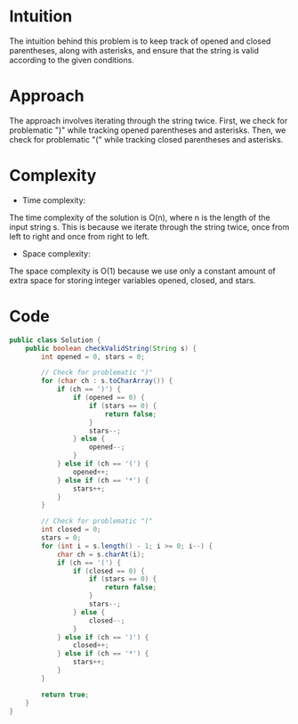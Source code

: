 # Intuition
<!-- Describe your first thoughts on how to solve this problem. -->
The intuition behind this problem is to keep track of opened and closed parentheses, along with asterisks, and ensure that the string is valid according to the given conditions.

# Approach
<!-- Describe your approach to solving the problem. -->
The approach involves iterating through the string twice. First, we check for problematic ")" while tracking opened parentheses and asterisks. Then, we check for problematic "(" while tracking closed parentheses and asterisks.

# Complexity
- Time complexity:
<!-- Add your time complexity here, e.g. O(n) -->
The time complexity of the solution is O(n), where n is the length of the input string s. This is because we iterate through the string twice, once from left to right and once from right to left.
  
- Space complexity:
<!-- Add your space complexity here, e.g. O(1) -->
The space complexity is O(1) because we use only a constant amount of extra space for storing integer variables opened, closed, and stars.

# Code
```java
public class Solution {
    public boolean checkValidString(String s) {
        int opened = 0, stars = 0;

        // Check for problematic ")"
        for (char ch : s.toCharArray()) {
            if (ch == ')') {
                if (opened == 0) {
                    if (stars == 0) {
                        return false;
                    }
                    stars--;
                } else {
                    opened--;
                }
            } else if (ch == '(') {
                opened++;
            } else if (ch == '*') {
                stars++;
            }
        }

        // Check for problematic "("
        int closed = 0;
        stars = 0;
        for (int i = s.length() - 1; i >= 0; i--) {
            char ch = s.charAt(i);
            if (ch == '(') {
                if (closed == 0) {
                    if (stars == 0) {
                        return false;
                    }
                    stars--;
                } else {
                    closed--;
                }
            } else if (ch == ')') {
                closed++;
            } else if (ch == '*') {
                stars++;
            }
        }

        return true;
    }
}
